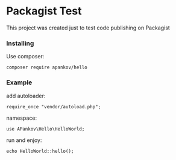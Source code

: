 # Packagist Test

This project was created just to test code publishing on Packagist

### Installing

Use composer:

```
composer require apankov/hello
```

### Example

add autoloader:

```
require_once "vendor/autoload.php";
```
namespace:
```
use APankov\Hello\HelloWorld;
```
run and enjoy:
```
echo HelloWorld::hello();
```
